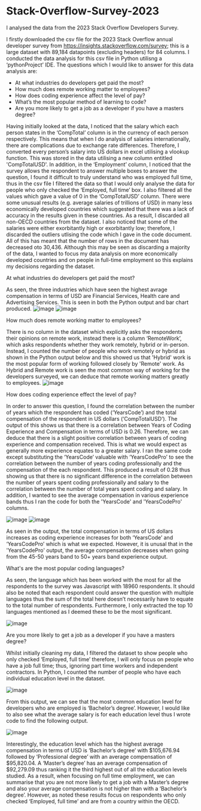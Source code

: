 # Stack-Overflow-Survey-2023
I analysed the data from the 2023 Stack Overflow Developers Survey.

I firstly downloaded the csv file for the 2023 Stack Overflow annual developer survey from  https://insights.stackoverflow.com/survey; this is a large dataset with 89,184 datapoints (excluding headers) for 84 columns. I conducted the data analysis for this csv file in Python utilisng a ‘pythonProject’ IDE. The questions which I would like to answer for this data analysis are:
- At what industries do developers get paid the most?
- How much does remote working matter to employees?
- How does coding experience affect the level of pay?
- What’s the most popular method of learning to code?
- Are you more likely to get a job as a developer if you have a masters degree?

Having initially looked at the data, I noticed that the salary which each person states in the ‘CompTotal’ column is in the currency of each person respectively. This means that when I do analysis of salaries internationally, there are complications due to exchange rate differences. Therefore, I converted every person’s salary into US dollars in excel utilising a vlookup function. This was stored in the data utilising a new column entitled 'CompTotalUSD'. In addition, in the ‘Employment’ column, I noticed that the survey allows the respondent to answer multiple boxes to answer the question, I found it difficult to truly understand who was employed full time, thus in the csv file I filtered the data so that I would only analyse the data for people who only checked the ‘Employed, full time’ box. I also filtered all the values which gave a value of 0 in the ‘CompTotalUSD’ column. There were some unusual results (e.g. average salaries of trillions of USD) in many less economically developed countries which suggested that there was a lack of accuracy in the results given in these countries. As a result, I discarded all non-OECD countries from the dataset. I also noticed that some of the salaries were either exorbitantly high or exorbitantly low; therefore, I discarded the outliers utlising the code which I gave in the code document. All of this has meant that the number of rows in the document has decreased oto 30,436. Although this may be seen as discarding a majority of the data, I wanted to focus my data analysis on more economically developed countries and on people in full-time employment so this explains my decisions regarding the dataset. 

At what industries do developers get paid the most?

As seen, the three industries which have seen the highest avrage compensation in terms of USD are Financial Services, Health care and Advertising Services. This is seen in both the Python output and bar chart produced.
![image](https://github.com/AdamH489/Stack-Overflow-Survey-2023/assets/122322345/f2e84db3-c8dc-4d13-8746-4859ded91d39)
![image](https://github.com/AdamH489/Stack-Overflow-Survey-2023/assets/122322345/fae7c313-3a11-4c72-8caa-2141b4060ea9)

How much does remote working matter to employees?

There is no column in the dataset which explicitly asks the respondents their opinions on remote work, instead there is a column ‘RemoteWork’, which asks respondents whether they work remotely, hybrid or in-person. Instead, I counted the number of people who work remotely or hybrid as shown in the Python output below and this showed us that 'Hybrid' work is the most popular form of working followed closely by 'Remote' work. As Hybrid and Remote work is seen the most common way of working for the developers surveyed, we can deduce that remote working matters greatly to employees.
![image](https://github.com/AdamH489/Stack-Overflow-Survey-2023/assets/122322345/5450fb30-0c28-4ce9-9ba6-ca0fde9818b5)

How does coding experience effect the level of pay?

In order to answer this question, I found the correlation between the number of years which the respondent has coded (‘YearsCode’) and the total compensation of the respondent in US dollars (‘CompTotalUSD’). The output of this shows us that there is a correlation between Years of Coding Experience and Compensation in terms of USD is 0.26. Therefore, we can deduce that there is a slight positive correlation between years of coding experience and compensation received. This is what we would expect as generally more experience equates to a greater salary. I ran the same code except substituting the ‘YearsCode’ valuable with ‘YearsCodePro’ to see the correlation between the number of years coding professionally and the compensation of the each respondent. This produced a result of 0.28 thus showing us that there is no significant difference in the correlation between the number of years spent coding professionally and salary to the correlation between the number of total years spent coding and salary. In addition, I wanted to see the average compensation in various experience bands thus I ran the code for both the 'YearsCode' and 'YearsCodePro' columns. 

![image](https://github.com/AdamH489/Stack-Overflow-Survey-2023/assets/122322345/b98d5b3d-1a99-40d3-9d32-6114c9c08174)
![image](https://github.com/AdamH489/Stack-Overflow-Survey-2023/assets/122322345/5f5c8a97-2300-457a-b4f3-704a8af06485)

As seen in the output, the total compensation in terms of US dollars increases as coding experience increases for both ‘YearsCode’ and ‘YearsCodePro’ which is what we expected. However, it is unusal that in the 'YearsCodePro' output, the average compensation decreases when going from the 45-50 years band to 50+ years band experience output. 

What's are the most popular coding languages?

As seen, the language which has been worked with the most for all the respondents to the survey was Javascript with 18960 respondents. It should also be noted that each respondent could answer the question with multiple languages thus the sum of the total here doesn’t necessarily have to equate to the total number of respondents. Furthermore, I only extracted the top 10 languages mentioned as I deemed these to be the most significant. 

![image](https://github.com/AdamH489/Stack-Overflow-Survey-2023/assets/122322345/eedd3c28-5b3c-4ed3-937e-adc56ee0e8ec)

Are you more likely to get a job as a developer if you have a masters degree?

Whilst initially cleaning my data, I filtered the dataset to show people who only checked ‘Employed, full time’ therefore, I will only focus on people who have a job full time; thus, ignoring part time workers and independent contractors. In Python, I counted the number of people who have each individual education level in the dataset. 

![image](https://github.com/AdamH489/Stack-Overflow-Survey-2023/assets/122322345/817db541-1c94-4b51-b857-7ccb91168cb1)

From this output, we can see that the most common education level for developers who are employed is ‘Bachelor’s degree’. However, I would like to also see what the average salary is for each education level thus I wrote code to find the following output.

![image](https://github.com/AdamH489/Stack-Overflow-Survey-2023/assets/122322345/e128d681-1a37-4b7f-a519-90b7beb0c712)

Interestingly, the education level which has the highest average compensation in terms of USD is ‘Bachelor’s degree’ with $105,676.94 followed by ‘Professional degree’ with an average compensation of $95,820.04. A ‘Master’s degree’ has an average compensation of $92,279.09 thus ranking it the third highest out of all the education levels studied. As a result, when focusing on full time employment, we can summarise that you are not more likely to get a job with a Master’s degree and also your average compensation is not higher than with a ‘Bachelor’s degree’. However, as noted these results focus on respondents who only checked ‘Employed, full time’ and are from a country within the OECD. 








